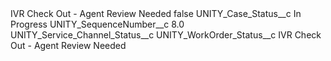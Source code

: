<?xml version="1.0" encoding="UTF-8"?>
<CustomMetadata xmlns="http://soap.sforce.com/2006/04/metadata" xmlns:xsi="http://www.w3.org/2001/XMLSchema-instance" xmlns:xsd="http://www.w3.org/2001/XMLSchema">
    <label>IVR Check Out - Agent Review Needed</label>
    <protected>false</protected>
    <values>
        <field>UNITY_Case_Status__c</field>
        <value xsi:type="xsd:string">In Progress</value>
    </values>
    <values>
        <field>UNITY_SequenceNumber__c</field>
        <value xsi:type="xsd:double">8.0</value>
    </values>
    <values>
        <field>UNITY_Service_Channel_Status__c</field>
        <value xsi:nil="true"/>
    </values>
    <values>
        <field>UNITY_WorkOrder_Status__c</field>
        <value xsi:type="xsd:string">IVR Check Out - Agent Review Needed</value>
    </values>
</CustomMetadata>
